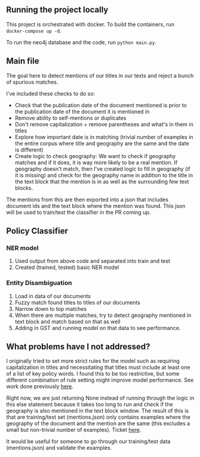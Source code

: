 ## Running the project locally

This project is orchestrated with docker. To build the containers, run `docker-compose up -d`.

To run the neo4j database and the code, run `python main.py`.

## Main file

The goal here to detect mentions of our titles in our texts and reject a bunch of spurious matches.

I've included these checks to do so:

* Check that the publication date of the document mentioned is prior to the publication date of the document it is mentioned in
* Remove ability to self-mentions or duplicates
* Don't remove capitalization + remove parentheses and what's in them in titles
* Explore how important date is in matching (trivial number of examples in the entire corpus where title and geography are the same and the date is different)
* Create logic to check geography: We want to check if geography matches and if it does, it is way more likely to be a real mention. If geography doesn't match, then I've created logic to fill in geography (if it is missing) and check for the geography name in addition to the title in the text block that the mention is in as well as the surrounding few text blocks.

The mentions from this are then exported into a json that includes document ids and the text block where the mention was found. 
This json will be used to train/test the classifier in the PR coming up. 

## Policy Classifier

### NER model 

1. Used output from above code and separated into train and test 
2. Created (trained, tested) basic NER model

### Entity Disambiguation

1. Load in data of our documents
2. Fuzzy match found titles to titles of our documents
3. Narrow down to top matches
4. When there are multiple matches, try to detect geography mentioned in text block and match based on that as well
5. Adding in GST and running model on that data to see performance.

## What problems have I not addressed?

I originally tried to set more strict rules for the model such 
as requiring capitalization in titles and necessitating that titles 
must include at least one of a list of key policy words. I found this to be too restrictive,
but some different combination of rule setting might improve model performance. See work done previously [here](https://linear.app/climate-policy-radar/issue/RND-885/test-if-defining-specific-rules-for-ner-is-useful).

Right now, we are just returning None instead of running through the logic in this else statement 
because it takes too long to run and check if the geography is also mentioned in the text block window. 
The result of this is that are training/test set (mentions.json) only contains examples where the geography 
of the document and the mention are the same (this excludes a small but non-trivial number of examples). Ticket [here](https://linear.app/climate-policy-radar/issue/RND-898/incorporate-check-of-geography-to-create-test-set).

It would be useful for someone to go through our training/test data (mentions.json) and validate the examples.